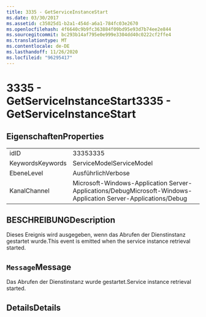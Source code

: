 ```yaml
---
title: 3335 - GetServiceInstanceStart
ms.date: 03/30/2017
ms.assetid: c35025d1-b2a1-454d-a6a1-784fc03e2670
ms.openlocfilehash: 4f6640c9b9fc363884f09bd95e93d7b74ee2e844
ms.sourcegitcommit: bc293b14af795e0e999e3304dd40c0222cf2ffe4
ms.translationtype: MT
ms.contentlocale: de-DE
ms.lasthandoff: 11/26/2020
ms.locfileid: "96295417"
---
```

# <a name="3335---getserviceinstancestart"></a><span data-ttu-id="008f9-102">3335 - GetServiceInstanceStart</span><span class="sxs-lookup"><span data-stu-id="008f9-102">3335 - GetServiceInstanceStart</span></span>

## <a name="properties"></a><span data-ttu-id="008f9-103">Eigenschaften</span><span class="sxs-lookup"><span data-stu-id="008f9-103">Properties</span></span>  
  
|||  
|-|-|  
|<span data-ttu-id="008f9-104">id</span><span class="sxs-lookup"><span data-stu-id="008f9-104">ID</span></span>|<span data-ttu-id="008f9-105">3335</span><span class="sxs-lookup"><span data-stu-id="008f9-105">3335</span></span>|  
|<span data-ttu-id="008f9-106">Keywords</span><span class="sxs-lookup"><span data-stu-id="008f9-106">Keywords</span></span>|<span data-ttu-id="008f9-107">ServiceModel</span><span class="sxs-lookup"><span data-stu-id="008f9-107">ServiceModel</span></span>|  
|<span data-ttu-id="008f9-108">Ebene</span><span class="sxs-lookup"><span data-stu-id="008f9-108">Level</span></span>|<span data-ttu-id="008f9-109">Ausführlich</span><span class="sxs-lookup"><span data-stu-id="008f9-109">Verbose</span></span>|  
|<span data-ttu-id="008f9-110">Kanal</span><span class="sxs-lookup"><span data-stu-id="008f9-110">Channel</span></span>|<span data-ttu-id="008f9-111">Microsoft-Windows-Application Server-Applications/Debug</span><span class="sxs-lookup"><span data-stu-id="008f9-111">Microsoft-Windows-Application Server-Applications/Debug</span></span>|  
  
## <a name="description"></a><span data-ttu-id="008f9-112">BESCHREIBUNG</span><span class="sxs-lookup"><span data-stu-id="008f9-112">Description</span></span>  

 <span data-ttu-id="008f9-113">Dieses Ereignis wird ausgegeben, wenn das Abrufen der Dienstinstanz gestartet wurde.</span><span class="sxs-lookup"><span data-stu-id="008f9-113">This event is emitted when the service instance retrieval started.</span></span>  
  
## <a name="message"></a><span data-ttu-id="008f9-114">`Message`</span><span class="sxs-lookup"><span data-stu-id="008f9-114">Message</span></span>  

 <span data-ttu-id="008f9-115">Das Abrufen der Dienstinstanz wurde gestartet.</span><span class="sxs-lookup"><span data-stu-id="008f9-115">Service instance retrieval started.</span></span>  
  
## <a name="details"></a><span data-ttu-id="008f9-116">Details</span><span class="sxs-lookup"><span data-stu-id="008f9-116">Details</span></span>
